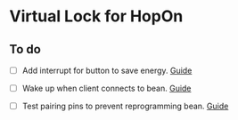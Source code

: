 # Virtual Lock for HopOn

## To do
- [ ] Add interrupt for button to save energy. [Guide](http://punchthrough.com/bean/guides/features/power-management/#polling-vs-interrupts)
- [ ] Wake up when client connects to bean. [Guide](https://github.com/PunchThrough/bean-arduino-core/blob/master/examples/sleep/enableWakeOnConnect.ino)
- [ ] Test pairing pins to prevent reprogramming bean. [Guide](https://github.com/PunchThrough/bean-arduino-core/blob/master/examples/pairing/setPairingPin.ino)

